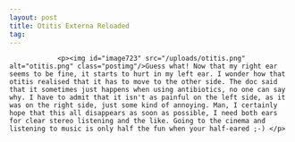 ```yaml
---
layout: post
title: Otitis Externa Reloaded
tag: 
---
```



                <p><img id="image723" src="/uploads/otitis.png" alt="otitis.png" class="postimg"/>Guess what! Now that my right ear seems to be fine, it starts to hurt in my left ear. I wonder how that otitis realised that it has to move to the other side. The doc said that it sometimes just happens when using antibiotics, no one can say why. I have to admit that it isn't as painful on the left side, as it was on the right side, just some kind of annoying. Man, I certainly hope that this all disappears as soon as possible, I need both ears for clear stereo listening and the like. Going to the cinema and listening to music is only half the fun when your half-eared ;-) </p>
            
